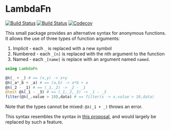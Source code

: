 # LambdaFn

[![Build Status](https://travis-ci.org/haberdashPI/LambdaFn.jl.svg?branch=master)](https://travis-ci.org/haberdashPI/LambdaFn.jl)
[![Build Status](https://ci.appveyor.com/api/projects/status/github/haberdashPI/LambdaFn.jl?svg=true)](https://ci.appveyor.com/project/haberdashPI/LambdaFn-jl)
[![Codecov](https://codecov.io/gh/haberdashPI/LambdaFn.jl/branch/master/graph/badge.svg)](https://codecov.io/gh/haberdashPI/LambdaFn.jl)

This small package provides an alternative syntax for anonymous functions. 
It allows the use of three types of function arguments:

1. Implicit - each `_` is replaced with a new symbol
2. Numbered - each `_[n]` is replaced with the nth argument to the function
3. Named - each `_[name]` is replace with an argument named `named`.

```julia
using LambdaFn

@λ(_ + _) # == (x,y) -> x+y
@λ(_a*_b + _a) # == (a,b) -> a*b + a
@λ(_2 - _1) # == (_1,_2) -> _2 - _1
@test @λ(_1 - _3) # == (_1,_2,_3) -> _1 - _3
filter(@λ(_.value > 10),data) # == filter(x -> x.value > 10,data)
```

Note that the types cannot be mixed: `@λ(_1 + _)` throws an error.

This syntax resembles the syntax in [this
proposal](https://github.com/JuliaLang/julia/pull/24990), and would largely
be replaced by such a feature.

